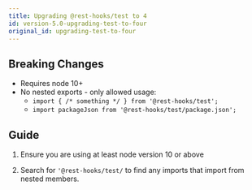 ```yaml
---
title: Upgrading @rest-hooks/test to 4
id: version-5.0-upgrading-test-to-four
original_id: upgrading-test-to-four
---
```


## Breaking Changes

- Requires node 10+
- No nested exports - only allowed usage:
  - `import { /* something */ } from '@rest-hooks/test';`
  - `import packageJson from '@rest-hooks/test/package.json';`

## Guide

1) Ensure you are using at least node version 10 or above

2) Search for `'@rest-hooks/test/` to find any imports
  that import from nested members.
